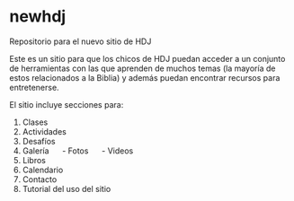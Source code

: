 # newhdj
Repositorio para el nuevo sitio de HDJ

Este es un sitio para que los chicos de HDJ puedan acceder a un conjunto de herramientas con las que aprenden de muchos temas (la mayoría de estos relacionados a la Biblia) y además puedan encontrar recursos para entretenerse.

El sitio incluye secciones para:
1. Clases
2. Actividades
3. Desafíos
4. Galería
&nbsp;&nbsp;&nbsp;&nbsp; - Fotos
&nbsp;&nbsp;&nbsp;&nbsp; - Videos
5. Libros
6. Calendario
7. Contacto
8. Tutorial del uso del sitio
